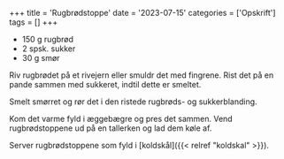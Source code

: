 +++
title = 'Rugbrødstoppe'
date = '2023-07-15'
categories = ['Opskrift']
tags = []
+++

* 150 g rugbrød
* 2 spsk. sukker
* 30 g smør

Riv rugbrødet på et rivejern eller smuldr det med fingrene. Rist det på en pande sammen med sukkeret, indtil dette er smeltet.

Smelt smørret og rør det i den ristede rugbrøds- og sukkerblanding.

Kom det varme fyld i æggebægre og pres det sammen. Vend rugbrødstoppene ud på en tallerken og lad dem køle af.

Server rugbrødstoppene som fyld i [koldskål]({{< relref "koldskal" >}}).
